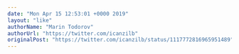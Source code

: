 ```yaml
---
date: "Mon Apr 15 12:53:01 +0000 2019"
layout: "like"
authorName: "Marin Todorov"
authorUrl: "https://twitter.com/icanzilb"
originalPost: "https://twitter.com/icanzilb/status/1117772816965951489"
---
```

